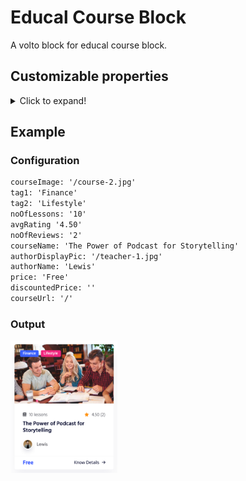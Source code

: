 # Educal Course Block

A volto block for educal course block.

## Customizable properties

<details>
  <summary>Click to expand!</summary>

1. `courseImage` (_image_): URL of the display image for the course block.
1. `tag1` (_string_): Tag for course that appears in blue background.
1. `tag2`(_string_): Tag for course that appears in pink background.
1. `noOfLessons` (_string_): Number of lessons in the course.
1. `avgRating` (_string_): Average rating of the course.
1. `noOfReviews` (_string_): Total number of reviews for the course.
1. `courseName` (_string_): Name of the course.
1. `authorDisplayPic` (_image_): URL of author picture.
1. `authorName` (_string_): Name of the author.
1. `price` (_string_): Price of the course.
1. `discountedPrice` (_string_): Discounted price of the course.
1. `courseUrl` (_string_): URL to be redirected to after clicking on 'Know more' button.

</details>

## Example

### Configuration

```txt
courseImage: '/course-2.jpg'
tag1: 'Finance'
tag2: 'Lifestyle'
noOfLessons: '10'
avgRating '4.50'
noOfReviews: '2'
courseName: 'The Power of Podcast for Storytelling'
authorDisplayPic: '/teacher-1.jpg'
authorName: 'Lewis'
price: 'Free'
discountedPrice: ''
courseUrl: '/'
```

### Output

<img src="/assets/github/course_preview.png" width="34%">
